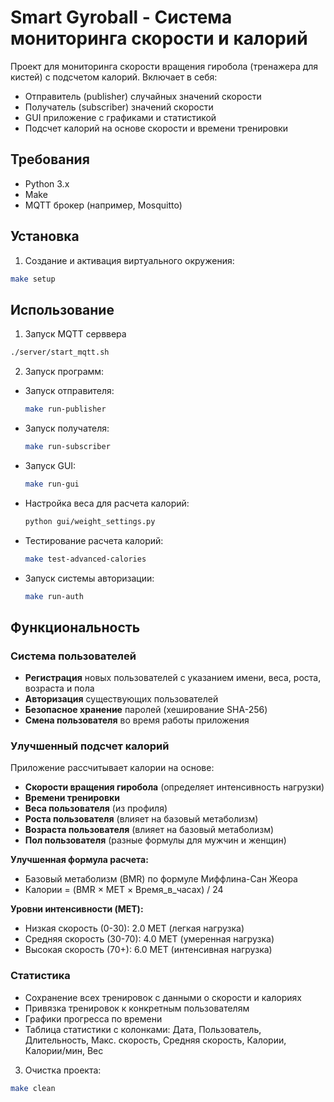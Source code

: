 # Smart Gyroball - Система мониторинга скорости и калорий

Проект для мониторинга скорости вращения гиробола (тренажера для кистей) с подсчетом калорий. Включает в себя:
- Отправитель (publisher) случайных значений скорости
- Получатель (subscriber) значений скорости
- GUI приложение с графиками и статистикой
- Подсчет калорий на основе скорости и времени тренировки

## Требования

- Python 3.x
- Make
- MQTT брокер (например, Mosquitto)

## Установка

1. Создание и активация виртуального окружения:
```bash
make setup
```

## Использование

1. Запуск MQTT серввера
```bash
./server/start_mqtt.sh
```

2. Запуск программ:
  - Запуск отправителя:
     ```bash
     make run-publisher
     ```
  - Запуск получателя:
     ```bash
     make run-subscriber
     ```
  - Запуск GUI:
     ```bash
     make run-gui
     ```
  - Настройка веса для расчета калорий:
     ```bash
     python gui/weight_settings.py
     ```
  - Тестирование расчета калорий:
     ```bash
     make test-advanced-calories
     ```
  - Запуск системы авторизации:
     ```bash
     make run-auth
     ```

## Функциональность

### Система пользователей
- **Регистрация** новых пользователей с указанием имени, веса, роста, возраста и пола
- **Авторизация** существующих пользователей
- **Безопасное хранение** паролей (хеширование SHA-256)
- **Смена пользователя** во время работы приложения

### Улучшенный подсчет калорий
Приложение рассчитывает калории на основе:
- **Скорости вращения гиробола** (определяет интенсивность нагрузки)
- **Времени тренировки** 
- **Веса пользователя** (из профиля)
- **Роста пользователя** (влияет на базовый метаболизм)
- **Возраста пользователя** (влияет на базовый метаболизм)
- **Пол пользователя** (разные формулы для мужчин и женщин)

**Улучшенная формула расчета:**
- Базовый метаболизм (BMR) по формуле Миффлина-Сан Жеора
- Калории = (BMR × MET × Время_в_часах) / 24

**Уровни интенсивности (MET):**
- Низкая скорость (0-30): 2.0 MET (легкая нагрузка)
- Средняя скорость (30-70): 4.0 MET (умеренная нагрузка)  
- Высокая скорость (70+): 6.0 MET (интенсивная нагрузка)

### Статистика
- Сохранение всех тренировок с данными о скорости и калориях
- Привязка тренировок к конкретным пользователям
- Графики прогресса по времени
- Таблица статистики с колонками: Дата, Пользователь, Длительность, Макс. скорость, Средняя скорость, Калории, Калории/мин, Вес

3. Очистка проекта:
```bash
make clean
```
